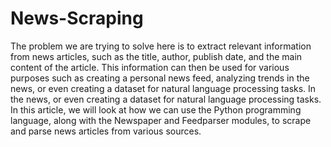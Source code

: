 # News-Scraping
The problem we are trying to solve here is to extract relevant information from news articles, such as the title, author, publish date, and the main content of the article. This information can then be used for various purposes such as creating a personal news feed, analyzing trends in the news, or even creating a dataset for natural language processing tasks. In the news, or even creating a dataset for natural language processing tasks. In this article, we will look at how we can use the Python programming language, along with the Newspaper and Feedparser modules, to scrape and parse news articles from various sources.
